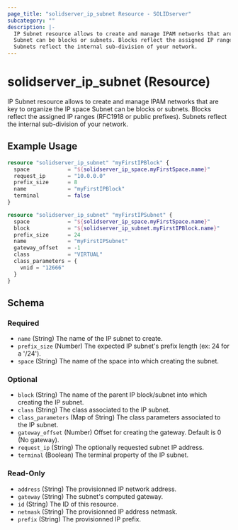 ```yaml
---
page_title: "solidserver_ip_subnet Resource - SOLIDserver"
subcategory: ""
description: |-
  IP Subnet resource allows to create and manage IPAM networks that are key to organize the IP space
  Subnet can be blocks or subnets. Blocks reflect the assigned IP ranges (RFC1918 or public prefixes).
  Subnets reflect the internal sub-division of your network.
---
```


# solidserver_ip_subnet (Resource)

IP Subnet resource allows to create and manage IPAM networks that are key to organize the IP space
Subnet can be blocks or subnets. Blocks reflect the assigned IP ranges (RFC1918 or public prefixes).
Subnets reflect the internal sub-division of your network.

## Example Usage

```terraform
resource "solidserver_ip_subnet" "myFirstIPBlock" {
  space            = "${solidserver_ip_space.myFirstSpace.name}"
  request_ip       = "10.0.0.0"
  prefix_size      = 8
  name             = "myFirstIPBlock"
  terminal         = false
}

resource "solidserver_ip_subnet" "myFirstIPSubnet" {
  space            = "${solidserver_ip_space.myFirstSpace.name}"
  block            = "${solidserver_ip_subnet.myFirstIPBlock.name}"
  prefix_size      = 24
  name             = "myFirstIPSubnet"
  gateway_offset   = -1
  class            = "VIRTUAL"
  class_parameters = {
    vnid = "12666"
  }
}
```
<!-- schema generated by tfplugindocs -->
## Schema

### Required

- `name` (String) The name of the IP subnet to create.
- `prefix_size` (Number) The expected IP subnet's prefix length (ex: 24 for a '/24').
- `space` (String) The name of the space into which creating the subnet.

### Optional

- `block` (String) The name of the parent IP block/subnet into which creating the IP subnet.
- `class` (String) The class associated to the IP subnet.
- `class_parameters` (Map of String) The class parameters associated to the IP subnet.
- `gateway_offset` (Number) Offset for creating the gateway. Default is 0 (No gateway).
- `request_ip` (String) The optionally requested subnet IP address.
- `terminal` (Boolean) The terminal property of the IP subnet.

### Read-Only

- `address` (String) The provisionned IP network address.
- `gateway` (String) The subnet's computed gateway.
- `id` (String) The ID of this resource.
- `netmask` (String) The provisionned IP address netmask.
- `prefix` (String) The provisionned IP prefix.

